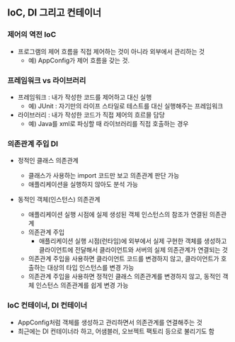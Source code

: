 ## IoC, DI 그리고 컨테이너

### 제어의 역전 IoC
- 프로그램의 제어 흐름을 직접 제어하는 것이 아니라 외부에서 관리하는 것
    - 예) AppConfig가 제어 흐름을 갖는 것.

### 프레임워크 vs 라이브러리
- 프레임워크 : 내가 작성한 코드를 제어하고 대신 실행 
    - 예) JUnit : 자기만의 라이프 스타일로 테스트를 대신 실행해주는 프레임워크
- 라이브러리 : 내가 작성한 코드가 직접 제어의 흐르믈 담당
    - 예) Java를 xml로 파싱할 때 라이브러리를 직접 호출하는 경우
    
### 의존관계 주입 DI
- 정적인 클래스 의존관계
    - 클래스가 사용하는 import 코드만 보고 의존관계 판단 가능
    - 애플리케이션을 실행하지 않아도 분석 가능

- 동적인 객체(인스턴스) 의존관계
    - 애플리케이션 실행 시점에 실제 생성된 객체 인스턴스의 참조가 연결된 의존관계
    - 의존관계 주입
        - 애플리케이션 실행 시점(런타임)에 외부에서 실제 구현한 객체를 생성하고 클라이언트에 전달해서 클라이언트와 서버의 실제 의존관계가 연결되는 것
    - 의존관계 주입을 사용하면 클라이언트 코드를 변경하지 않고, 클라이언트가 호출하는 대상의 타입 인스턴스를 변경 가능
    - 의존관계 주입을 사용하면 정적인 클래스 의존관계를 변경하지 않고, 동적인 객체 인스턴스 의존관계를 쉽게 변경 가능

### IoC 컨테이너, DI 컨테이너
- AppConfig처럼 객체를 생성하고 관리하면서 의존관계를 연결해주는 것
- 최근에는 DI 컨테이너라 하고, 어샘블러, 오브젝트 팩토리 등으로 불리기도 함
